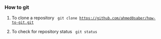 ### How to git

1) To clone a repository
<code> git clone https://github.com/ahmed0saber/how-to-git.git </code>

2) To check for repository status
<code> git status </code>
